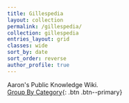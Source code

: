 ```yaml
---
title: Gillespedia
layout: collection
permalink: /gillespedia/
collection: gillespedia
entries_layout: grid
classes: wide
sort_by: date
sort_order: reverse
author_profile: true
---
```


Aaron's Public Knowledge Wiki.  
[Group By Category]({{siteurl}}/categories/){: .btn .btn--primary}